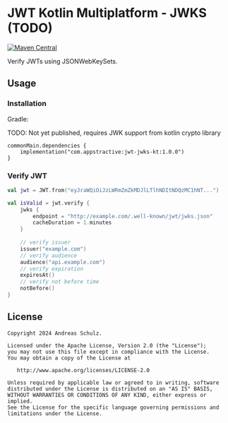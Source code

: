 # JWT Kotlin Multiplatform - JWKS (TODO)

[![Maven Central](https://img.shields.io/maven-central/v/com.appstractive/jwt-jwks-kt?label=Maven%20Central)](https://central.sonatype.com/artifact/com.appstractive/jwt-jwks-kt)

Verify JWTs using JSONWebKeySets.

## Usage

### Installation

Gradle:

TODO: Not yet published, requires JWK support from kotlin crypto library

```
commonMain.dependencies { 
    implementation("com.appstractive:jwt-jwks-kt:1.0.0")
}
```

### Verify JWT

```kotlin
val jwt = JWT.from("eyJraWQiOiJzLWRmZmZkMDJlLTlhNDItNDQzMC1hNT...")

val isValid = jwt.verify {
    jwks {
        endpoint = "http://example.com/.well-known/jwt/jwks.json"
        cacheDuration = 1.minutes
    }
    
    // verify issuer
    issuer("example.com")
    // verify audience
    audience("api.example.com")
    // verify expiration
    expiresAt()
    // verify not before time
    notBefore()
}
```

## License

```
Copyright 2024 Andreas Schulz.

Licensed under the Apache License, Version 2.0 (the "License");
you may not use this file except in compliance with the License.
You may obtain a copy of the License at

   http://www.apache.org/licenses/LICENSE-2.0

Unless required by applicable law or agreed to in writing, software
distributed under the License is distributed on an "AS IS" BASIS,
WITHOUT WARRANTIES OR CONDITIONS OF ANY KIND, either express or implied.
See the License for the specific language governing permissions and
limitations under the License.
```
